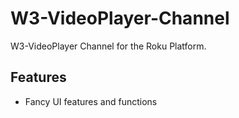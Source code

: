 # W3-VideoPlayer-Channel

W3-VideoPlayer Channel for the Roku Platform.

## Features
- Fancy UI features and functions